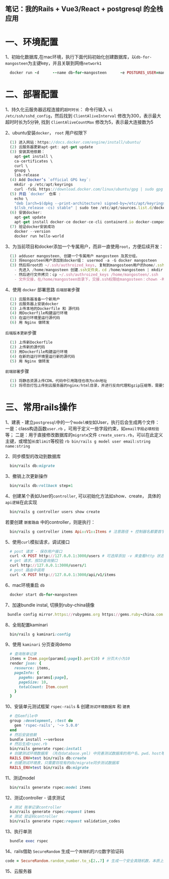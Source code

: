 ## 笔记：我的Rails + Vue3/React + postgresql 的全栈应用

# 一、环境配置
  1、初始化数据库,在mac环境，执行下面代码初始化创建数据库，以`db-for-mangosteen`为主键key，并且关联到网络`network1`
  ```rb
    docker run -d      --name db-for-mangosteen      -e POSTGRES_USER=mangosteen      -e POSTGRES_PASSWORD=123456      -e POSTGRES_DB=mangosteen_dev      -e PGDATA=/var/lib/postgresql/data/pgdata      -v mangosteen-data:/var/lib/postgresql/data      --network=network1      postgres:14
  ```

# 二、部署配置
  1、持久化云服务器远程连接的`超时时长`：
    命令行输入 `vi /etc/ssh/sshd_config`，然后找到 `ClientAliveInterval` 修改为300，表示最大超时时长为5分钟, 找到 `ClientAliveCountMax` 修改为5，表示最大连接数为5

  2、ubuntu安装`docker`， `root` 用户权限下
  ```ts
    (1) 进入网站：https://docs.docker.com/engine/install/ubuntu/
    (2) 云服务器更新apt-get: apt-get update
    (3) 安装其他依赖：
      apt-get install \
      ca-certificates \
      curl \
      gnupg \
      lsb-release
    (4) Add Docker’s `official GPG key`:
      mkdir -p /etc/apt/keyrings
      curl -fsSL https://download.docker.com/linux/ubuntu/gpg | sudo gpg --dearmor -o /etc/apt/keyrings/docker.gpg
    (5) 开启 `docker` 仓库 :
      echo \
      "deb [arch=$(dpkg --print-architecture) signed-by=/etc/apt/keyrings/docker.gpg] https://download.docker.com/linux/ubuntu \
      $(lsb_release -cs) stable" | sudo tee /etc/apt/sources.list.d/docker.list > /dev/null
    (6) 安装docker:
      apt-get update  
      apt-get install docker-ce docker-ce-cli containerd.io docker-compose-plugin
    (7) 验证docker安装成功
      docker --version
      docker run hello-world
  ```

  3、为当前项目和docker添加一个专属用户，而非一直使用`root`，方便后续开发：
  ```ts
    (1) adduser mangosteen, 创建一个专属用户 mangosteen 及其分组，
    (2) 将mongosteen用户添加到docker组： usermod -a -G docker mangosteen
    (3) 然后将root的 ~/.ssh/authroized_keys, 复制到mangosteen用户的home/.ssh目录, 并且将复制文件的权限交接给mangosteen用户：
      - 先进入 /home/mangosteen 创建.ssh文件夹，cd /home/mangosteen | mkdir .ssh
      - 然后进行文件拷贝：cp ~/.ssh/authroized_keys /home/mangosteen/.ssh
      - 文件交接，在/home/mangosteen目录下，交接.ssh权限给mangosteen：chown -R mangosteen:mangosteen .ssh
  ```

  4、使用 `docker` 部署思路 
  `后端部署`步骤
  ```ts
    (1) 云服务器准备一个新用户
    (2) 云服务器上安装docker
    (3) 上传本地的Dockerfile 和 源代码
    (4) 用Dockerfile构建运行环境
    (5) 在运行环境里运行源代码
    (6) 用 Nginx 做转发
  ```
  `后端版本更新`步骤
  ```ts
    (1) 上传新Dockerfile
    (2) 上传新的源代码
    (3) 用Dockerfile构建运行环境
    (4) 在新的运行环境里运行新的源代码
    (5) 用 Nginx 做转发
  ```
  `前端部署`步骤
  ```ts
    (1) 将静态资源上传CDN，代码中引用路径也改为cdn地址
    (2) 将项目打包上传到云服务器的nginx/html目录，并进行反向代理和gzip压缩等，需要分流考虑负载均衡
  ```

# 三、常用rails操作
  1、建表 - 建立`postgresql`中的一个`model模型`如User，执行后会生成两个文件：
    一是：class构造函数`user.rb` ，可用于定义一些字段约束，如`email字段必填校验`等；
    二是：用于直接修改数据库的`migrate`文件 `create_users.rb`，可以在此定义主键，或增加`长度limit`等校验
    ```rb
      bin/rails g model user email:string name:string
    ```

  2、同步模型的改动到数据库
  ```rb
    bin/rails db:migrate
  ```
  
  3、撤销上次更新操作
  ```rb
    bin/rails db:rollback step=1
  ```

  4、创建某个表如User的`controller`, 可以初始化方法如show、create， 具体的`api逻辑`在此实现
  ```rb
    bin/rails g controller users show create
  ```
  若要创建 `嵌套路由` 中的controller，则是执行：
  ```rb
    bin/rails g controller items Api::V1::Items # 注意路径 + 控制器名都要首字母大写
  ```

  5、使用`curl`模拟请求，调试接口
  ```rb
    # post 请求 - 保存用户接口
    curl -X POST http://127.0.0.1:3000/users # 可选择添加 -v 来查看http 状态码
    # get 请求，按ID查询接口
    curl http://127.0.0.1:3000/users/1
    # post 路由中调用
    curl -X POST http://127.0.0.1:3000/api/v1/items  
  ```
  
  6、mac环境重启 `db`
  ```rb
    docker start db-for-mangosteen
  ```

  7、加速bundle instal, 切换到ruby-china镜像
  ```rb
   bundle config mirror.https://rubygems.org https://gems.ruby-china.com
  ```

  8、全局配置kaminari
  ```rb
    bin/rails g kaminari:config
  ```

  9、使用 `kaminari` 分页查询demo
  ```rb
    # 查询账单记录
    items = Item.page(params[:page]).per(10) # 分页大小为10
    render json: {
      resource: items,
      pageInfo: {
        pageNo: params[:page],
        pageSize: 10,
        totalCount: Item.count
      }
    }
  ```

  10、安装单元测试框架 `rspec-rails` & 创建`测试环境数据库` 和 `建表`
  ```rb
    # 在Gemfile中
    group :development, :test do
      gem 'rspec-rails', '~> 5.0.0'
    end
    # 然后安装依赖
    bundle install --verbose
    # 然后生成rspec.rb
    bin/rails generate rspec:install
    # 创建测试环境数据库 （先在database.yml) 中完善测试数据库的用户名、pwd、host等信息
    RAILS_ENV=test bin/rails db:create
    # 创建测试环境表，只需要将现有的db/migrate同步测试数据库
    RAILS_ENV=test bin/rails db:migrate
  ```

  11、测试model
  ```rb
    bin/rails generate rspec:model items
  ```

  12、测试controller - 请求测试
  ```rb
    # 测试 账单记录controller
    bin/rails generate rspec:request items
    # 测试 验证码controller
    bin/rails generate rspec:request validation_codes
  ```

  13、执行单测
  ```rb
    bundle exec rspec
  ```

  14、rails借助 `SecureRandom` 生成一个`真随机`的`六位`数字验证码
  ```rb
  code = SecureRandom.random_number.to_s[2..7] # 生成一个安全真随机数，本质上是一个小数(0.3213213213...)，转化为字符串，并截取小数点后的1-6位，作为当前随机6位验证码
  ```

  15、云服务器
